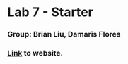 # Lab 7 - Starter

### Group: Brian Liu, Damaris Flores 
### [Link](https://dflores1229.github.io/Lab7_Starter/) to website.
